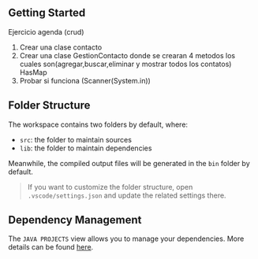 ## Getting Started

Ejercicio agenda (crud) 
1. Crear una clase contacto
2. Crear una clase GestionContacto donde se crearan 4 metodos los cuales son(agregar,buscar,eliminar y mostrar todos los contatos) HasMap
3. Probar si funciona (Scanner(System.in))

## Folder Structure

The workspace contains two folders by default, where:

- `src`: the folder to maintain sources
- `lib`: the folder to maintain dependencies

Meanwhile, the compiled output files will be generated in the `bin` folder by default.

> If you want to customize the folder structure, open `.vscode/settings.json` and update the related settings there.

## Dependency Management

The `JAVA PROJECTS` view allows you to manage your dependencies. More details can be found [here](https://github.com/microsoft/vscode-java-dependency#manage-dependencies).
